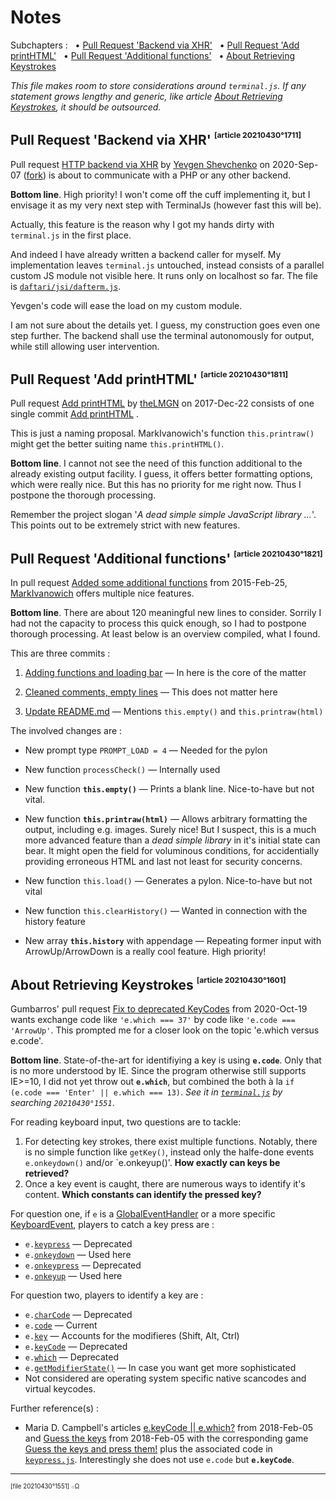 # Notes

Subchapters : &nbsp;
• [Pull Request 'Backend via XHR'](#pull_request_backend_via_xhr) &nbsp;
• [Pull Request 'Add printHTML'](#pull_request_add_printhtml) &nbsp;
• [Pull Request 'Additional functions'](#pull_request_additional_functions) &nbsp;
• [About Retrieving Keystrokes](#about_retrieving_keystrokes)

_This file makes room to store considerations around `terminal.js`.
If any statement grows lengthy and generic,
like article [About Retrieving Keystrokes](#about_retrieving_keystrokes),
it should be outsourced._

## Pull Request 'Backend via XHR' <a name="pull_request_backend_via_xhr"></a><sup><sup><sub>[article 20210430°1711]</sub></sup></sup>

Pull request [HTTP backend via XHR](https://github.com/eosterberg/terminaljs/pull/11)
by [Yevgen Shevchenko](https://github.com/commanddotcom) on 2020-Sep-07
([fork](https://github.com/commanddotcom/terminaljs))
is about to communicate with a PHP or any other backend.

**Bottom line**.
High priority! I won't come off the cuff implementing it,
but I envisage it as my very next step with TerminalJs (however fast this will be).

Actually, this feature is the reason why I got my hands dirty with `terminal.js` in the first place.

And indeed I have already written a backend caller for myself.
My implementation leaves `terminal.js` untouched,
instead consists of a parallel custom JS module not visible here.
It runs only on localhost so far. The file is
[`daftari/jsi/dafterm.js`](https://downtown.trilo.de/svn/daftaridev/trunk/daftari/jsi/dafterm.js).

Yevgen's code will ease the load on my custom module.

I am not sure about the details yet. I guess, my construction goes even one step further.
The backend shall use the terminal autonomously for output, while still allowing user intervention.

## Pull Request 'Add printHTML' <a name="pull_request_add_printhtml"></a><sup><sup><sub>[article 20210430°1811]</sub></sup></sup>

Pull request
[Add printHTML](https://github.com/eosterberg/terminaljs/pull/6)
by [theLMGN](https://github.com/theLMGN) on 2017-Dec-22
consists of one single commit
[Add printHTML](https://github.com/eosterberg/terminaljs/pull/6/commits/af16ce1c913afdea95c551ae81b2f23827c0c0db)
.

This is just a naming proposal. MarkIvanowich's function `this.printraw()`
might get the better suiting name `this.printHTML()`.

**Bottom line**. I cannot not see the need of this
function additional to the already existing output facility.
I guess, it offers better formatting options, which were really nice.
But this has no priority for me right now.
Thus I postpone the thorough processing.

Remember the project slogan
'_A dead simple simple JavaScript library ..._'.
This points out to be extremely strict with new features.

## Pull Request 'Additional functions' <a name="pull_request_additional_functions"></a><sup><sup><sub>[article 20210430°1821]</sub></sup></sup>

In pull request [Added some additional functions](https://github.com/eosterberg/terminaljs/pull/2)
from 2015-Feb-25, [MarkIvanowich](https://github.com/MarkIvanowich)
offers multiple nice features.

**Bottom line**. There are about 120 meaningful new lines to consider.
Sorrily I had not the capacity to process this quick enough,
so I had to postpone thorough processing.
At least below is an overview compiled, what I found.

This are three commits :

 1. [Adding functions and loading bar](https://github.com/eosterberg/terminaljs/pull/2/commits/7b6d0f3d69c9980ab9d62594a6069a452e2c4270)
    — In here is the core of the matter

 2. [Cleaned comments, empty lines](https://github.com/eosterberg/terminaljs/pull/2/commits/9843e480934086e5beb9bb2fd662480dd3065977)
    — This does not matter here

 3. [Update README.md](https://github.com/eosterberg/terminaljs/pull/2/commits/b129084e5a8be545b8aebfd5247fda48046c3444)
    — Mentions `this.empty()` and `this.printraw(html)`

The involved changes are :

- New prompt type `PROMPT_LOAD = 4` — Needed for the pylon

- New function `processCheck()` — Internally used

- New function **`this.empty()`** — Prints a blank line. Nice-to-have but not vital.

- New function **`this.printraw(html)`**
  — Allows arbitrary formatting the output, including e.g. images.
  Surely nice! But I suspect, this is a much more advanced feature
  than a _dead simple library_ in it's initial state can bear.
  It might open the field for voluminous conditions,
  for accidentially providing erroneous HTML
  and last not least for security concerns.

- New function `this.load()` — Generates a pylon. Nice-to-have but not vital

- New function `this.clearHistory()` — Wanted in connection with the history feature

- New array **`this.history`** with appendage  — Repeating former input with ArrowUp/&#8203;ArrowDown is a really cool feature. High priority!



## About Retrieving Keystrokes <a name="about_retrieving_keystrokes"></a><sup><sup><sub>[article 20210430°1601]</sub></sup></sup>

Gumbarros' pull request
[Fix to deprecated KeyCodes](https://github.com/eosterberg/terminaljs/pull/12)
from 2020-Oct-19 wants exchange code like `'e.which === 37'` by code like `'e.code === 'ArrowUp'`.
This prompted me for a closer look on the topic 'e.which versus e.code'.

**Bottom line**.
State-of-the-art for identifiying a key is using **`e.code`**.
Only that is no more understood by IE. Since the program otherwise
still supports IE>=10, I did not yet throw out **`e.which`**,
but combined the both à la `if (e.code === 'Enter' || e.which === 13)`.
_See it in [`terminal.js`](./terminal.js) by searching `20210430°1551`_.


For reading keyboard input, two questions are to tackle:
1. For detecting key strokes, there exist multiple functions.
    Notably, there is no simple function like `getKey()`,
    instead only the halfe-done events `e.onkeydown()` and/or `e.onkeyup()'.
    **How exactly can keys be retrieved?**
2. Once a key event is caught, there are numerous ways to identify it's content.
    **Which constants can identify the pressed key?**

For question one, if `e` is a
[GlobalEventHandler](https://developer.mozilla.org/en-US/docs/Web/API/GlobalEventHandlers)
or a more specific [KeyboardEvent](https://developer.mozilla.org/en-US/docs/Web/API/KeyboardEvent),
players to catch a key press are :
- `e.`[`keypress`](https://developer.mozilla.org/en-US/docs/Web/API/Document/keypress_event) — Deprecated
- `e.`[`onkeydown`](https://developer.mozilla.org/en-US/docs/Web/API/GlobalEventHandlers/onkeydown) — Used here
- `e.`[`onkeypress`](https://developer.mozilla.org/en-US/docs/Web/API/GlobalEventHandlers/onkeypress) — Deprecated
- `e.`[`onkeyup`](https://developer.mozilla.org/en-US/docs/Web/API/GlobalEventHandlers/onkeyup) — Used here

For question two, players to identify a key are :
- `e.`[`charCode`](https://developer.mozilla.org/en-US/docs/Web/API/KeyboardEvent/charCode) — Deprecated
- `e.`[`code`](https://developer.mozilla.org/en-US/docs/Web/API/KeyboardEvent/code) — Current
- `e.`[`key`](https://developer.mozilla.org/en-US/docs/Web/API/KeyboardEvent/key) — Accounts for the modifieres (Shift, Alt, Ctrl)
- `e.`[`keyCode`](https://developer.mozilla.org/en-US/docs/Web/API/KeyboardEvent/keyCode) — Deprecated
- `e.`[`which`](https://developer.mozilla.org/en-US/docs/Web/API/KeyboardEvent/which) — Deprecated
- `e.`[`getModifierState()`](https://developer.mozilla.org/en-US/docs/Web/API/KeyboardEvent/getModifierState) — In case you want get more sophisticated
- Not considered are operating system specific native scancodes and virtual keycodes.

Further reference(s) :

- Maria D. Campbell's articles [e.keyCode || e.which?](https://www.mariadcampbell.com/blog/e-keycode-e-which/)
  <sup hidden>[ref 20210430°1622]</sup> from 2018-Feb-05 and
  [Guess the keys](https://www.mariadcampbell.com/blog/guess-the-keys/)
  <sup hidden>[ref 20210430°1624]</sup>
  from 2018-Feb-05 with the corresponding game
  [Guess the keys and press them!](https://interglobalmedia.github.io/guess-the-keys/)
  <sup hidden>[ref 20210430°1625]</sup>
  plus the associated code in
  [`keypress.js`](https://interglobalmedia.github.io/guess-the-keys/keypress.js).
  <sup hidden>[ref 20210430°1626]</sup>
  Interestingly she does not use `e.code` but **`e.keyCode`**.

---

<sup><sub>[file 20210430°1551] ܀Ω</sub></sup>
